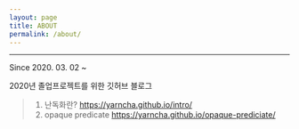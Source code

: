 ```yaml
---
layout: page
title: ABOUT
permalink: /about/
---
```


----------

Since 2020. 03. 02 ~

2020년 졸업프로젝트를 위한 깃허브 블로그

>1. 난독화란?
><https://yarncha.github.io/intro/>
>2. opaque predicate
><https://yarncha.github.io/opaque-prediciate/>
